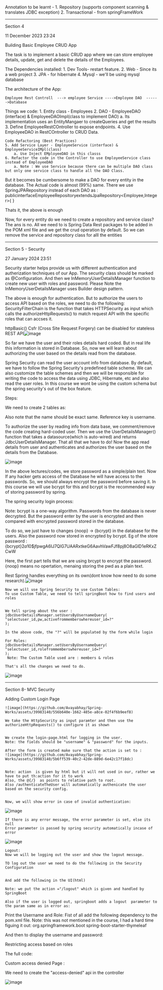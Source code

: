 Annotation to be learnt - 
	1. Repository (supports component scanning & translates JDBC exception)
	2. Transactional - from springFrameWork
	
----------------------------------------------------------------------------------------------------------------------------------------------------

Section 4

11 December 2023
23:24

Building Basic Employee CRUD App

The task is to implement a basic CRUD app where we can store employee details, update, get and delete the details of the Employees.

The Dependencies installed:
	1. Dev Tools- restart feature.
	2. Web - Since its a web project
	3. JPA - for hibernate
	4. Mysql - we'll be using mysql database

The architecture of the App:

	Employee Rest Controll  ---> employee Service ---->Employee DAO  ------>Database
	
	
Things we code:
	1. Entity class - Employees
	2. DAO - EmployeeDAO (interface) & EmployeeDAOImpl(class to implement DAO)
		a. Its implementation uses an EntityMangaer to createQueries and get the results
	3. Define EmployeeRestCOntroller to expose endpoints.
	4. Use EmployeeDAO in RestCOntroller to CRUD Data.

	Code Refactoring (Best Practices)
	5. Add Service Layer - EmployeeService (interface) & EmployeeServiceIMpl(class)
		a. Use Inject EMployeeDAO in this classs
	6. Refactor the code in the Controller to use EmployeeService class instead of EmployeeDAO
		a. Note : We use Service because there can be multiple DAO class but only one service class to handle all the DAO Class.
	
	
	
	
But it becomes be cumbersome to make a DAO for every entity in the database. The Actual code is almost (99%) same.
There we use SpringJPARepository instead of each DAO as :
publicinterfaceEmployeeRepositoryextendsJpaRepository<Employee,Integer>{
}

Thats it, the above is enough


Now, for every entity do we need to create a repository and service class?
The ans is no.
All we need to is Spring Data Rest packages to be added in the POM xml file and we get the crud operation by default.
So we can remove the service and repository class for alll the entities

----------------------------------------------------------------------------------------------------------------------------------------------------

Section 5 - Security

27 January 2024
23:51

Security starter helps provide us with different authentication and autherization techniques of our App.
The security class should be marked as @Configuration.  And then we InMemoryUserDetailsManager function to create  new user with roles and password. Please Note the InMemoryUserDetailsManager uses Builder design pattern.

The above is enough for authentication.
But to authorize the users to access API based on the roles, we need to do the following:
SecurityFilterChain is the function that takes HTTPSecurity as input which calls the authorizeHttpRequests() to match request API with the specific roles that can accses it.

httpBasic()
Csfr (Cross Site Request Forgery) can be disabled for stateless REST API![image](https://github.com/Avayabhay/Spring-Works/assets/39983140/868722eb-648b-4c41-86c0-a3a8ec548fbb)


So far we have the user and their roles details hard coded. But in real life this information is stored in Database.
So, now we will learn about authorizing the user based on the details read from the database.

Spring Security can read the user account info from database.
By default, we have to follow the Spring Security's predefined table scheme.
We can also customize the table schemes and then we will be responsible for writing the code to access the data using JDBC, Hibernate, etc and also read the user roles. In this course we wont be using the custom schema but the spring security's out of the box feature.

Steps:



We need to create 2 tables as:

Also note that the name should be exact same. Reference key is username.


To authorize the user by reading info from data base, we comment/remove the code creating hard-coded user.
Then we use the UserDetailsManager()  function that takes a datasource(which is auto-wired) and returns JdbcUserDetailsManager. That all that we have to do!
Now the app read details from user and authenticates and authorizes the user based on the details from the Database.
 


![image](https://github.com/Avayabhay/Spring-Works/assets/39983140/000e3c3d-9ca0-4062-9ebb-b3de30e46f41)


In the above lectures/codes, we store password as a simple/plain text. Now If any hacker gets access of the Database he will have access to the passwords. So, we should always encrypt the password before saving it. In this course we will use bcrypt for this and bcrypt is the recommended way of storing password by spring.

The spring security login process:

Note: bcrypt is a one-way algorithm. Passwords from the database is never decrypted. But the password enter by the user is encrypted and then compared with encrypted password stored in the database.

To do so, we just have to changes {noop} -> {bcrypt} in the database for the users. Also the password now stored in encrypted by bcrypt. Eg of the store password :
{bcrypt}$2a$10$jfpwgA6IJ7QlG7UAARxtkeG6AavhVawFJf8pj8O8aGlD1eRKxZCwW

Here, the first part tells that we are using brcypt to encrypt the password. {noop} means no opertation, menaing storing the pwd as a plain text.

Rest Spring handles everything on its own(dont know how need to do some research).![image](https://github.com/Avayabhay/Spring-Works/assets/39983140/d806dbac-2e1a-45a3-9989-5d4829b58df3)


	Now we will use Spring Security to use Custom Tables:
	To use Custom Table, we need to tell springBoot how to find users and roles
	
	
	We tell spring about the user :
	jdbcUserDetailsManager.setUsersByUsernameQuery(
	"selectuser_id,pw,activefrommemberswhereuser_id=?"
	);
	
	In the above code, the "?" will be populated by the form while login
	
	For Roles:
	jdbcUserDetailsManager.setUsersByUsernameQuery(
	"selectuser_id,rolefrommemberswhereuser_id=?"
	);
	 Note: The Custom Table used are : members & roles
	
	That's all the changes we need to do.
![image](https://github.com/Avayabhay/Spring-Works/assets/39983140/d805d18d-e2f0-468f-840d-cb077abb9e0a)


-----------------------------------------------------------------------------------------------------------------------------------------------------------


Section 8- MVC Security


Adding Custom Login Page

	![image](https://github.com/Avayabhay/Spring-Works/assets/39983140/556b640e-1662-485e-a8ce-02f4f6b9eef8)

	We take the HttpSecurity as input paramter and then use the authorizeHttpRequests() to configure it as shown
	
	
	We create the login-page.html for logging in the user.
	Note: the fields should be "username" & "password" for the inputs.
	
	After the form is created make sure that the action is set to :
	![image](https://github.com/Avayabhay/Spring-Works/assets/39983140/5b6ff539-40c2-42de-889d-6e42c17f18dc)

	
	Note: action  is given by html but it will not used in our, rather we have to put th:action for it to work
	Also, the @{/}  as points to relative path to root.
	Also /authenticateTheUser will automatically authenicate the user based on the security config.
	
	
	Now, we will show error in case of invalid authentication:
![image](https://github.com/Avayabhay/Spring-Works/assets/39983140/a9f5e3a8-cab4-49aa-abf5-b9ecae0972c1)

 
	If there is any error message, the error parameter is set, else its null
	Error parameter is passed by spring security automatically incase of error
	
![image](https://github.com/Avayabhay/Spring-Works/assets/39983140/10b4e372-8342-4a5f-8134-e23aa92b2120)

	
	Logout:
	Now we will be logging out the user and show the logout message.
	
	TO log out the user we need to do the following in the Security Configuration
	
	
	And add the following in the UI(html)
	
	Note: we put the action ="/logout" which is given and handled by SpringBoot
	
	Also if the user is logged out, springboot adds a logout  parameter to the param same as in error as:
	
	

Print the Username and Role:
Fist of all add the following dependency to the pom.xml file. 
Note: this was not mentioned in the course, I had a hard time figuing it out:
<dependency>
<groupId>org.springframework.boot</groupId>
<artifactId>spring-boot-starter-thymeleaf</artifactId>
</dependency>

And then to display the username and password:







Restricting access based on roles



The full code:



Custom access denied Page :


We need to create the "access-denied" api in the controller


![image](https://github.com/Avayabhay/Spring-Works/assets/39983140/5e57ad21-4391-4455-95b6-c54bcc0a83f4)




